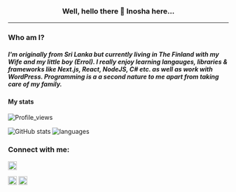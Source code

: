 <h3 align="center"> Well, hello there 👋 Inosha here...</h3>
<hr/>

### Who am I?
<h5 align="left">I'm originally from Sri Lanka but currently living in The Finland with my Wife and my little boy (Errol). I really enjoy learning langauges, libraries & frameworks like Next.js, React, NodeJS, C# etc. as well as work with WordPress. Programming is a a second nature to me apart from taking care of my family.</h5>
<!--
I'm a tech enthusiast who would like to explore new technologies, not just programming languages but also devices.
I love to share knowledge with the rest of the world, and that's why I write articles and make YouTube videos.
Since I'm (still) learning Software Engineering, I also like to share my code so others can make use of them.
-->
<h4>My stats </h4>

<p align="left"> <img src="https://komarev.com/ghpvc/?username=inosha&label=Profile%20views&color=0e75b6&style=flat" alt="Profile_views" /></p>

<img align="center" src="https://github-readme-stats.vercel.app/api?username=inosha&show_icons=true&include_all_commits=true&theme=dracula" alt="GitHub stats" />
<img align="center" src="https://github-readme-stats.vercel.app/api/top-langs/?username=inosha&&exclude_repo=gnomezgrave&layout=compact&theme=dracula" alt="languages"/>

<h3 align="left">Connect with me:</h3>
<p align="left">

<a href="https://codepen.io/INOSHA-PRIYASHANTHA" target="blank"><img align="center" src="https://raw.githubusercontent.com/rahuldkjain/github-profile-readme-generator/master/src/images/icons/Social/codepen.svg" alt="INOSHA" height="20" width="20" /></a>

<a href="https://linkedin.com/in/inoshapriyashantha" target="blank"><img align="center" src="https://raw.githubusercontent.com/rahuldkjain/github-profile-readme-generator/master/src/images/icons/Social/linked-in-alt.svg" alt="nimohgideon" height="20" width="20" /></a>
<a href="https://stackoverflow.com/23032305/inosha-priyashantha" target="blank"><img align="center" src="https://raw.githubusercontent.com/rahuldkjain/github-profile-readme-generator/master/src/images/icons/Social/stack-overflow.svg" alt="thrilledlokki983" height="20" width="20" /></a>

</p>

<!--

**inosha/inosha** is a ✨ _special_ ✨ repository because its `README.md` (this file) appears on your GitHub profile.

Here are some ideas to get you started:

- 🔭 I’m currently working on ...
- 🌱 I’m currently learning ...
- 👯 I’m looking to collaborate on ...
- 🤔 I’m looking for help with ...
- 💬 Ask me about ...
- 📫 How to reach me: ...
- 😄 Pronouns: ...
- ⚡ Fun fact: ...
-->
